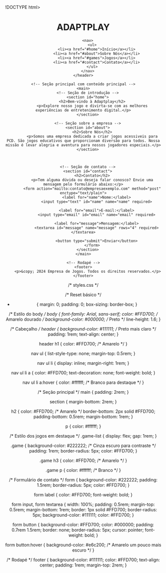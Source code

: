 !DOCTYPE html>
<html lang="pt-BR">
<head>
    <meta charset="UTF-8">
    <meta name="viewport" content="width=device-width, initial-scale=1.0">
    <meta name="description" content="Bem-vindo à Adaptplay, onde você encontra diversão e entretenimento de qualidade.">
    <title>Empresa de Jogos</title>
    <link rel="stylesheet" href="styles.css">
</head>
<body>
    <!-- Cabeçalho com navegação  -->
    <header>
        <h1>ADAPTPLAY</h1>

        <nav>
            <ul>
                <li><a href="#home">Início</a></li>
                <li><a href="#about">Sobre Nós</a></li>
                <li><a href="#games">Jogos</a></li>
                <li><a href="#contact">Contato</a></li>
            </ul>
        </nav>
    </header>

    <!-- Seção principal com conteúdo principal -->
    <main>
        <!-- Seção de introdução -->
        <section id="home">
            <h2>Bem-vindo à Adaptplay</h2>
            <p>Explore nosso jogo e divirta-se com as melhores experiências de entretenimento digital.</p>
        </section>

        <!-- Seção sobre a empresa -->
        <section id="about">
            <h2>Sobre Nós</h2>
            <p>Somos uma empresa dedicada a criar jogos acessiveis para PCD. São jogos educativos que proporcionam diversão para todos. Nossa missão é levar alegria e aventura para nossos jogadores especiais.</p>
        </section>

    

        <!-- Seção de contato -->
        <section id="contact">
            <h2>Contato</h2>
            <p>Tem alguma dúvida ou deseja falar conosco? Envie uma mensagem pelo formulário abaixo:</p>
            <form action="mailto:contato@empresaexemplo.com" method="post" enctype="text/plain">
                <label for="name">Nome:</label>
                <input type="text" id="name" name="name" required>
                
                <label for="email">E-mail:</label>
                <input type="email" id="email" name="email" required>
                
                <label for="message">Mensagem:</label>
                <textarea id="message" name="message" rows="4" required></textarea>
                
                <button type="submit">Enviar</button>
            </form>
        </section>
    </main>

    <!-- Rodapé -->
    <footer>
        <p>&copy; 2024 Empresa de Jogos. Todos os direitos reservados.</p>
    </footer>
</body>
</html>



/* styles.css */

/* Reset básico */
* {
    margin: 0;
    padding: 0;
    box-sizing: border-box;
}

/* Estilo do body */
body {
    font-family: Arial, sans-serif;
    color: #FFD700; /* Amarelo dourado */
    background-color: #000000; /* Preto */
    line-height: 1.6;
}

/* Cabeçalho */
header {
    background-color: #111111; /* Preto mais claro */
    padding: 1rem;
    text-align: center;
}

header h1 {
    color: #FFD700; /* Amarelo */
}

nav ul {
    list-style-type: none;
    margin-top: 0.5rem;
}

nav ul li {
    display: inline;
    margin-right: 1rem;
}

nav ul li a {
    color: #FFD700;
    text-decoration: none;
    font-weight: bold;
}

nav ul li a:hover {
    color: #ffffff; /* Branco para destaque */
}

/* Seção principal */
main {
    padding: 2rem;
}

section {
    margin-bottom: 2rem;
}

h2 {
    color: #FFD700; /* Amarelo */
    border-bottom: 2px solid #FFD700;
    padding-bottom: 0.5rem;
    margin-bottom: 1rem;
}

p {
    color: #ffffff;
}

/* Estilo dos jogos em destaque */
.game-list {
    display: flex;
    gap: 1rem;
}

.game {
    background-color: #222222; /* Cinza escuro para contraste */
    padding: 1rem;
    border-radius: 5px;
    color: #FFD700;
}

.game h3 {
    color: #FFD700; /* Amarelo */
}

.game p {
    color: #ffffff; /* Branco */
}

/* Formulário de contato */
form {
    background-color: #222222;
    padding: 1.5rem;
    border-radius: 5px;
    color: #FFD700;
}

form label {
    color: #FFD700;
    font-weight: bold;
}

form input, form textarea {
    width: 100%;
    padding: 0.5rem;
    margin-top: 0.5rem;
    margin-bottom: 1rem;
    border: 1px solid #FFD700;
    border-radius: 5px;
    background-color: #111111;
    color: #FFD700;
}

form button {
    background-color: #FFD700;
    color: #000000;
    padding: 0.7rem 1.5rem;
    border: none;
    border-radius: 5px;
    cursor: pointer;
    font-weight: bold;
}

form button:hover {
    background-color: #e6c200; /* Amarelo um pouco mais escuro */
}

/* Rodapé */
footer {
    background-color: #111111;
    color: #FFD700;
    text-align: center;
    padding: 1rem;
    margin-top: 2rem;
}

